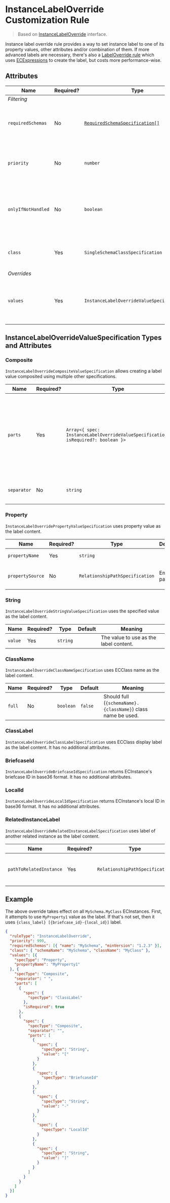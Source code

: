 # InstanceLabelOverride Customization Rule

> Based on [InstanceLabelOverride]($presentation-common) interface.

Instance label override rule provides a way to set instance label to one of its property values, other attributes and/or combination of them. If more
advanced labels are necessary, there's also a [LabelOverride rule](./LabelOverride.md) which uses [ECExpressions](../ECExpressions.md) to create the
label, but costs more performance-wise.

## Attributes

Name | Required? | Type | Default | Meaning
-|-|-|-|-
*Filtering* |
`requiredSchemas` | No | [`RequiredSchemaSpecification[]`](../SchemaRequirements.md) | `[]` | Specifications that define schema requirements for the rule to take effect.
`priority` | No | `number` | `1000` | Defines the order in which presentation rules are evaluated.
`onlyIfNotHandled` | No | `boolean` | `false` | Should this rule be ignored if there is already an existing rule with a higher priority.
`class` | Yes | `SingleSchemaClassSpecification` | | Specification of the ECClass to apply this rule to.
*Overrides* |
`values` | Yes | `InstanceLabelOverrideValueSpecification[]` | |  Specifications for the label value. The first non-empty value is used as the actual label.

## InstanceLabelOverrideValueSpecification Types and Attributes

### Composite

`InstanceLabelOverrideCompositeValueSpecification` allows creating a label value composited using multiple other specifications.

Name | Required? | Type | Default | Meaning
-|-|-|-|-
`parts` | Yes | `Array<{ spec: InstanceLabelOverrideValueSpecification; isRequired?: boolean }>` | | Parts of the value. If any of the parts with `isRequired` flag evaluate to an empty string, the result of this specification is also an empty string.
`separator` | No | `string` | Space character | Separator to use when joining the parts.

### Property

`InstanceLabelOverridePropertyValueSpecification` uses property value as the label content.

Name | Required? | Type | Default | Meaning
-|-|-|-|-
`propertyName` | Yes | `string` | | Name of the property whose value should be used.
`propertySource` | No | `RelationshipPathSpecification` | Empty path | [Specification of the relationship path](../RelationshipPathSpecification.md) from `InstanceLabelOverride.class` to class of the property.

### String

`InstanceLabelOverrideStringValueSpecification` uses the specified value as the label content.

Name | Required? | Type | Default | Meaning
-|-|-|-|-
`value` | Yes | `string` | | The value to use as the label content.

### ClassName

`InstanceLabelOverrideClassNameSpecification` uses ECClass name as the label content.

Name | Required? | Type | Default | Meaning
-|-|-|-|-
`full` | No | `boolean` | `false` | Should full (`{schemaName}.{className}`) class name be used.

### ClassLabel

`InstanceLabelOverrideClassLabelSpecification` uses ECClass display label as the label content. It has no additional attributes.

### BriefcaseId

`InstanceLabelOverrideBriefcaseIdSpecification` returns ECInstance's briefcase ID in base36 format. It has no additional attributes.

### LocalId

`InstanceLabelOverrideLocalIdSpecification` returns ECInstance's local ID in base36 format. It has no additional attributes.

### RelatedInstanceLabel

`InstanceLabelOverrideRelatedInstanceLabelSpecification` uses label of another related instance as the label content.

Name | Required? | Type | Default | Meaning
-|-|-|-|-
`pathToRelatedInstance` | Yes | `RelationshipPathSpecification` | | [Specification of the relationship path](../RelationshipPathSpecification.md) from `InstanceLabelOverride.class` to class of the related instance.

## Example

The above override takes effect on all `MySchema.MyClass` ECInstances. First, it attempts to use `MyProperty1` value as the label. If that's not
set, then it uses `{class_label} [{briefcase_id}-{local_id}]` label.

```JSON
{
  "ruleType": "InstanceLabelOverride",
  "priority": 999,
  "requiredSchemas": [{ "name": "MySchema", "minVersion": "1.2.3" }],
  "class": { "schemaName": "MySchema", "className": "MyClass" },
  "values": [{
    "specType": "Property",
    "propertyName": "MyProperty1"
  }, {
    "specType": "Composite",
    "separator": " ",
    "parts": [
      {
        "spec": {
          "specType": "ClassLabel"
        },
        "isRequired": true
      },
      {
        "spec": {
          "specType": "Composite",
          "separator": "",
          "parts": [
            {
              "spec": {
                "specType": "String",
                "value": "["
              }
            },
            {
              "spec": {
                "specType": "BriefcaseId"
              }
            },
            {
              "spec": {
                "specType": "String",
                "value": "-"
              }
            },
            {
              "spec": {
                "specType": "LocalId"
              }
            },
            {
              "spec": {
                "specType": "String",
                "value": "]"
              }
            }
          ]
        }
      }
    ]
  }]
}
```
